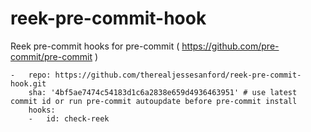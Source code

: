 # reek-pre-commit-hook

Reek pre-commit hooks for pre-commit ( https://github.com/pre-commit/pre-commit )
```
-   repo: https://github.com/therealjessesanford/reek-pre-commit-hook.git
    sha: '4bf5ae7474c54183d1c6a2838e659d4936463951' # use latest commit id or run pre-commit autoupdate before pre-commit install
    hooks:
    -   id: check-reek
```
